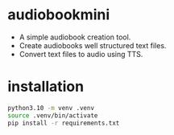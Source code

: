 # audiobookmini

- A simple audiobook creation tool.
- Create audiobooks well structured text files.
- Convert text files to audio using TTS.

# installation

```bash
python3.10 -m venv .venv
source .venv/bin/activate
pip install -r requirements.txt
```
